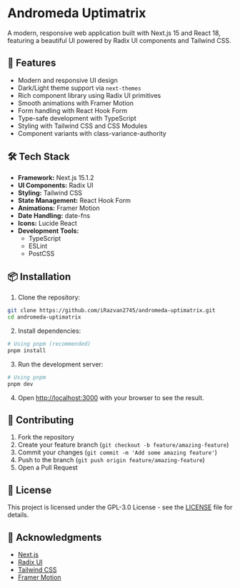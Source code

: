 # Andromeda Uptimatrix

A modern, responsive web application built with Next.js 15 and React 18, featuring a beautiful UI powered by Radix UI components and Tailwind CSS.

## 🚀 Features

- Modern and responsive UI design
- Dark/Light theme support via `next-themes`
- Rich component library using Radix UI primitives
- Smooth animations with Framer Motion
- Form handling with React Hook Form
- Type-safe development with TypeScript
- Styling with Tailwind CSS and CSS Modules
- Component variants with class-variance-authority

## 🛠️ Tech Stack

- **Framework:** Next.js 15.1.2
- **UI Components:** Radix UI
- **Styling:** Tailwind CSS
- **State Management:** React Hook Form
- **Animations:** Framer Motion
- **Date Handling:** date-fns
- **Icons:** Lucide React
- **Development Tools:**
  - TypeScript
  - ESLint
  - PostCSS

## 📦 Installation

1. Clone the repository:
```bash
git clone https://github.com/iRazvan2745/andromeda-uptimatrix.git
cd andromeda-uptimatrix
```

2. Install dependencies:
```bash
# Using pnpm (recommended)
pnpm install
```

3. Run the development server:
```bash
# Using pnpm
pnpm dev
```

4. Open [http://localhost:3000](http://localhost:3000) with your browser to see the result.

## 🤝 Contributing

1. Fork the repository
2. Create your feature branch (`git checkout -b feature/amazing-feature`)
3. Commit your changes (`git commit -m 'Add some amazing feature'`)
4. Push to the branch (`git push origin feature/amazing-feature`)
5. Open a Pull Request

## 📄 License

This project is licensed under the GPL-3.0 License - see the [LICENSE](LICENSE) file for details.

## 🙏 Acknowledgments

- [Next.js](https://nextjs.org/)
- [Radix UI](https://www.radix-ui.com/)
- [Tailwind CSS](https://tailwindcss.com/)
- [Framer Motion](https://www.framer.com/motion/)
